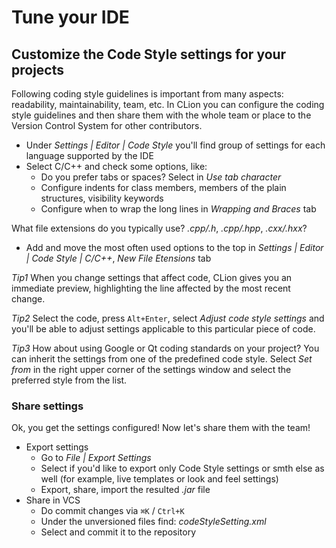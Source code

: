 # Tune your IDE

## Customize the Code Style settings for your projects
Following coding style guidelines is important from many aspects: readability, maintainability, team, etc. In CLion you can configure the coding style guidelines and then share them with the whole team or place to the Version Control System for other contributors.

* Under _Settings | Editor | Code Style_ you'll find group of settings for each language supported by the IDE
* Select C/C++ and check some options, like:
    * Do you prefer tabs or spaces? Select in _Use tab character_
    * Configure indents for class members, members of the plain structures, visibility keywords
    * Configure when to wrap the long lines in _Wrapping and Braces_ tab

What file extensions do you typically use? _.cpp/.h_, _.cpp/.hpp_, _.cxx/.hxx_?

* Add and move the most often used options to the top in _Settings | Editor | Code Style | C/C++_, _New File Etensions_ tab

_Tip1_ When you change settings that affect code, CLion gives you an immediate preview, highlighting the line affected by the most recent change.

_Tip2_ Select the code, press `Alt+Enter`, select _Adjust code style settings_ and you'll be able to adjust settings applicable to this particular piece of code.

_Tip3_ How about using Google or Qt coding standards on your project? You can inherit the settings from one of the predefined code style. Select _Set from_ in the right upper corner of the settings window and select the preferred style from the list.

### Share settings
Ok, you get the settings configured! Now let's share them with the team!

* Export settings
    * Go to _File | Export Settings_
    * Select if you'd like to export only Code Style settings or smth else as well (for example, live templates or look and feel settings)
    * Export, share, import the resulted _.jar_ file
* Share in VCS
    * Do commit changes via `⌘K` / `Ctrl+K`
    * Under the unversioned files find: _codeStyleSetting.xml_
    * Select and commit it to the repository